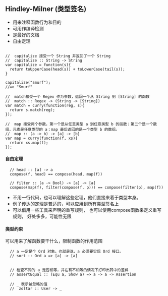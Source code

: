 ## Hindley-Milner (类型签名)

- 用来注释函数行为和目的
- 可用作编译检测
- 是最好的文档
- 自由定理

```

//  capitalize 接受一个 String 并返回了一个 String
//  capitalize :: String -> String
var capitalize = function(s){
  return toUpperCase(head(s)) + toLowerCase(tail(s));
}

capitalize("smurf");
//=> "Smurf"

//  match接受一个 Regex 作为参数，返回一个从 String 到 [String] 的函数
//  match :: Regex -> (String -> [String])
var match = curry(function(reg, s){
  return s.match(reg);
});

//  map 接受两个参数，第一个是从任意类型 a 到任意类型 b 的函数；第二个是一个数组，元素是任意类型的 a；map 最后返回的是一个类型 b 的数组。
//  map :: (a -> b) -> [a] -> [b]
var map = curry(function(f, xs){
  return xs.map(f);
});

```

#### 自由定理

```
  // head :: [a] -> a
  compose(f, head) == compose(head, map(f))

  // filter :: (a -> Bool) -> [a] -> [a]
  compose(map(f), filter(compose(f, p))) == compose(filter(p), map(f))

```

- 不用一行代码，也可以理解这些定理，他们直接来着于类型本身。
- 例子传达的定理是普适的，可以应用到所有类型签名上
- 可以借用一些工具来声明的重写规则， 也可以使用compose函数来定义重写规则， 好处多多，可能性无限


#### 类型约束
可以用来了解函数要干什么，限制函数的作用范围

```
  // a 一定是个 Ord 对象。也就是说，a 必须要实现 Ord 接口。
  // sort :: Ord a => [a] -> [a]


  // 检查不同的 a 是否相等，并在有不相等的情况下打印出其中的差异
  // assertEqual :: (Equ a, Show a) => a -> a -> Assertion

  // _ 表示被忽略的值
  //  zoltar :: User -> _

```



